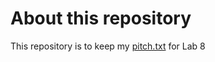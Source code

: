 # About this repository
This repository is to keep my [pitch.txt](https://github.com/rol3293/final-project-idea/edit/main/pitch.txt) for Lab 8
